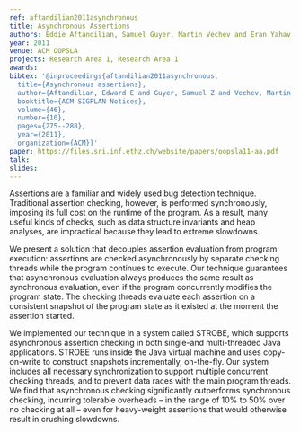 ```yaml
---
ref: aftandilian2011asynchronous
title: Asynchronous Assertions
authors: Eddie Aftandilian, Samuel Guyer, Martin Vechev and Eran Yahav    
year: 2011
venue: ACM OOPSLA
projects: Research Area 1, Research Area 1
awards:
bibtex: '@inproceedings{aftandilian2011asynchronous,
  title={Asynchronous assertions},
  author={Aftandilian, Edward E and Guyer, Samuel Z and Vechev, Martin and Yahav, Eran},
  booktitle={ACM SIGPLAN Notices},
  volume={46},
  number={10},
  pages={275--288},
  year={2011},
  organization={ACM}}'
paper: https://files.sri.inf.ethz.ch/website/papers/oopsla11-aa.pdf
talk: 
slides: 
---
```


Assertions are a familiar and widely used bug detection technique. Traditional assertion checking, however, is performed synchronously, imposing its full cost on the runtime of the program. As a result, many useful kinds of checks, such as data structure invariants and heap analyses, are impractical because they lead to extreme slowdowns.

We present a solution that decouples assertion evaluation from program execution: assertions are checked asynchronously by separate checking threads while the program continues to execute. Our technique guarantees that asynchronous evaluation always produces the same result as synchronous evaluation, even if the program concurrently modifies the program state. The checking threads evaluate each assertion on a consistent snapshot of the program state as it existed at the moment the assertion started.

We implemented our technique in a system called STROBE, which supports asynchronous assertion checking in both single-and multi-threaded Java applications. STROBE runs inside the Java virtual machine and uses copy-on-write to construct snapshots incrementally, on-the-fly. Our system includes all necessary synchronization to support multiple concurrent checking threads, and to prevent data races with the main program threads. We find that asynchronous checking significantly outperforms synchronous checking, incurring tolerable overheads – in the range of 10% to 50% over no checking at all – even for heavy-weight assertions that would otherwise result in crushing slowdowns.
